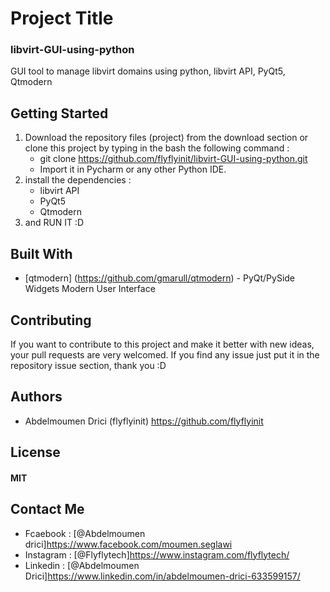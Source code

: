 

# Project Title
### libvirt-GUI-using-python
GUI tool to manage libvirt domains using python, libvirt API, PyQt5, Qtmodern

## Getting Started

1. Download the repository files (project) from the download section or clone this project by typing in the bash the following command :
	* git clone https://github.com/flyflyinit/libvirt-GUI-using-python.git
	* Import it in Pycharm or any other Python IDE.
2. install the dependencies :
	* libvirt API
	* PyQt5
	* Qtmodern
3. and RUN IT :D

## Built With

* [qtmodern] (https://github.com/gmarull/qtmodern) - PyQt/PySide Widgets Modern User Interface

## Contributing
If you want to contribute to this project and make it better with new ideas, your pull requests are very welcomed. 
If you find any issue just put it in the repository issue section, thank you  :D

## Authors
* Abdelmoumen Drici  (flyflyinit) https://github.com/flyflyinit

## License
#### MIT

## Contact Me
* Fcaebook : [@Abdelmoumen drici]https://www.facebook.com/moumen.seglawi
* Instagram : [@Flyflytech]https://www.instagram.com/flyflytech/
* Linkedin : [@Abdelmoumen Drici]https://www.linkedin.com/in/abdelmoumen-drici-633599157/
